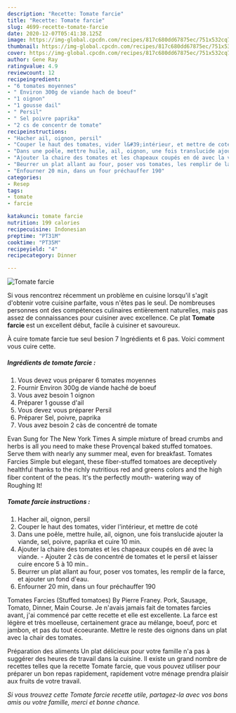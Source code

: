 ```yaml
---
description: "Recette: Tomate farcie"
title: "Recette: Tomate farcie"
slug: 4699-recette-tomate-farcie
date: 2020-12-07T05:41:38.125Z
image: https://img-global.cpcdn.com/recipes/817c680dd67875ec/751x532cq70/tomate-farcie-photo-principale-de-la-recette.jpg
thumbnail: https://img-global.cpcdn.com/recipes/817c680dd67875ec/751x532cq70/tomate-farcie-photo-principale-de-la-recette.jpg
cover: https://img-global.cpcdn.com/recipes/817c680dd67875ec/751x532cq70/tomate-farcie-photo-principale-de-la-recette.jpg
author: Gene Ray
ratingvalue: 4.9
reviewcount: 12
recipeingredient:
- "6 tomates moyennes"
- " Environ 300g de viande hach de boeuf"
- "1 oignon"
- "1 gousse dail"
- " Persil"
- " Sel poivre paprika"
- "2 cs de concentr de tomate"
recipeinstructions:
- "Hacher ail, oignon, persil"
- "Couper le haut des tomates, vider l&#39;intérieur, et mettre de coté"
- "Dans une poêle, mettre huile, ail, oignon, une fois translucide ajouter la viande, sel, poivre, paprika et cuire 10 min."
- "Ajouter la chaire des tomates et les chapeaux coupés en dé avec la viande. Ajouter 2 càs de concentré de tomates et le persil et laisser cuire encore 5 à 10 min.."
- "Beurrer un plat allant au four, poser vos tomates, les remplir de la farce, et ajouter un fond d&#39;eau."
- "Enfourner 20 min, dans un four préchauffer 190"
categories:
- Resep
tags:
- tomate
- farcie

katakunci: tomate farcie 
nutrition: 199 calories
recipecuisine: Indonesian
preptime: "PT31M"
cooktime: "PT35M"
recipeyield: "4"
recipecategory: Dinner

---
```



![Tomate farcie](https://img-global.cpcdn.com/recipes/817c680dd67875ec/751x532cq70/tomate-farcie-photo-principale-de-la-recette.jpg)

Si vous rencontrez récemment un problème en cuisine lorsqu'il s'agit d'obtenir votre cuisine parfaite, vous n'êtes pas le seul. De nombreuses personnes ont des compétences culinaires entièrement naturelles, mais pas assez de connaissances pour cuisiner avec excellence. Ce plat <strong> Tomate farcie </strong> est un excellent début, facile à cuisiner et savoureux.

<!--inarticleads1-->

À cuire tomate farcie tue seul besion 7 Ingrédients et 6 pas. Voici comment vous cuire cette.

##### Ingrédients de tomate farcie :

1. Vous devez vous préparer 6 tomates moyennes
1. Fournir  Environ 300g de viande haché de boeuf
1. Vous avez besoin 1 oignon
1. Préparer 1 gousse d&#39;ail
1. Vous devez vous préparer  Persil
1. Préparer  Sel, poivre, paprika
1. Vous avez besoin 2 càs de concentré de tomate


Evan Sung for The New York Times A simple mixture of bread crumbs and herbs is all you need to make these Provençal baked stuffed tomatoes. Serve them with nearly any summer meal, even for breakfast. Tomates Farcies Simple but elegant, these ﬁber-stuﬀed tomatoes are deceptively healthful thanks to the richly nutritious red and greens colors and the high ﬁber content of the peas. It&#39;s the perfectly mouth- watering way of Roughing It! 

<!--inarticleads2-->

##### Tomate farcie instructions :

1. Hacher ail, oignon, persil
1. Couper le haut des tomates, vider l&#39;intérieur, et mettre de coté
1. Dans une poêle, mettre huile, ail, oignon, une fois translucide ajouter la viande, sel, poivre, paprika et cuire 10 min.
1. Ajouter la chaire des tomates et les chapeaux coupés en dé avec la viande. - Ajouter 2 càs de concentré de tomates et le persil et laisser cuire encore 5 à 10 min..
1. Beurrer un plat allant au four, poser vos tomates, les remplir de la farce, et ajouter un fond d&#39;eau.
1. Enfourner 20 min, dans un four préchauffer 190


Tomates Farcies (Stuffed tomatoes) By Pierre Franey. Pork, Sausage, Tomato, Dinner, Main Course. Je n&#39;avais jamais fait de tomates farcies avant, j&#39;ai commencé par cette recette et elle est excellente. La farce est légère et très moelleuse, certainement grace au mélange, boeuf, porc et jambon, et pas du tout écoeurante. Mettre le reste des oignons dans un plat avec la chair des tomates. 

<!--inarticleads1-->

<p>
Préparation des aliments Un plat délicieux pour votre famille n'a pas à suggérer des heures de travail dans la cuisine. Il existe un grand nombre de recettes telles que la recette Tomate farcie, que vous pouvez utiliser pour préparer un bon repas rapidement, rapidement votre ménage prendra plaisir aux fruits de votre travail.
</p>

<p>
<i>Si vous trouvez cette Tomate farcie recette utile, partagez-la avec vos bons amis ou votre famille, merci et bonne chance.</i>
</p>
